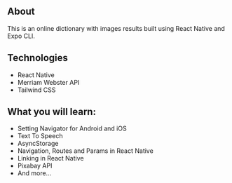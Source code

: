 ## About

This is an online dictionary with images results built using React Native and Expo CLI.

## Technologies

- React Native
- Merriam Webster API
- Tailwind CSS

## What you will learn:

- Setting Navigator for Android and iOS
- Text To Speech
- AsyncStorage
- Navigation, Routes and Params in React Native
- Linking in React Native
- Pixabay API
- And more...
